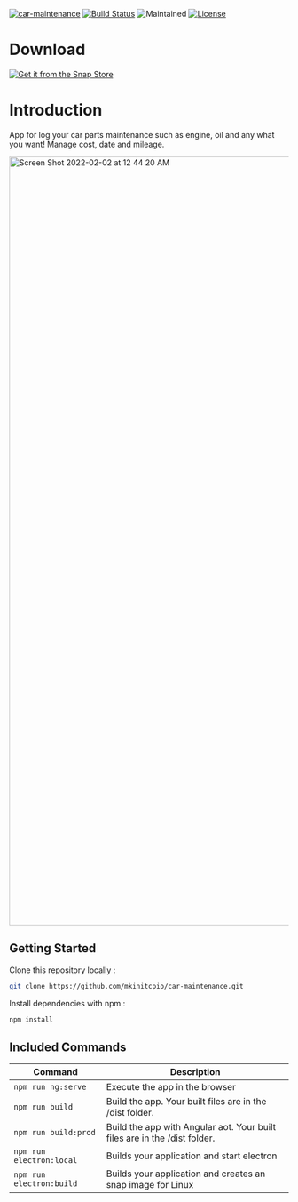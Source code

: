 [![car-maintenance](https://snapcraft.io/car-maintenance/badge.svg)](https://snapcraft.io/car-maintenance)
[![Build Status](https://travis-ci.org/mkinitcpio/car-maintenance.svg?branch=master)](https://travis-ci.org/mkinitcpio/car-maintenance)
![Maintained][maintained-badge]
[![License](http://img.shields.io/badge/Licence-MIT-brightgreen.svg)](LICENSE.md)

# Download

[![Get it from the Snap Store](https://snapcraft.io/static/images/badges/en/snap-store-black.svg)](https://snapcraft.io/car-maintenance)

# Introduction

App for log your car parts maintenance such as engine, oil and any what you want! Manage cost, date and mileage.


<img width="1383" alt="Screen Shot 2022-02-02 at 12 44 20 AM" src="https://dashboard.snapcraft.io/site_media/appmedia/2023/01/test-1.png">


## Getting Started

Clone this repository locally :

``` bash
git clone https://github.com/mkinitcpio/car-maintenance.git
```

Install dependencies with npm :

``` bash
npm install
```

## Included Commands

|Command|Description|
|--|--|
|`npm run ng:serve`| Execute the app in the browser |
|`npm run build`| Build the app. Your built files are in the /dist folder. |
|`npm run build:prod`| Build the app with Angular aot. Your built files are in the /dist folder. |
|`npm run electron:local`| Builds your application and start electron
|`npm run electron:build`| Builds your application and creates an snap image for Linux |


[build-badge]: https://travis-ci.org/maximegris/angular-electron.svg?branch=master&style=style=flat-square
[build]: https://travis-ci.org/maximegris/angular-electron
[license-badge]: https://img.shields.io/badge/license-Apache2-blue.svg?style=style=flat-square
[license]: https://github.com/maximegris/angular-electron/blob/master/LICENSE.md
[prs-badge]: https://img.shields.io/badge/PRs-welcome-brightgreen.svg?style=flat-square
[prs]: http://makeapullrequest.com
[github-watch-badge]: https://img.shields.io/github/watchers/maximegris/angular-electron.svg?style=social
[github-watch]: https://github.com/maximegris/angular-electron/watchers
[github-star-badge]: https://img.shields.io/github/stars/maximegris/angular-electron.svg?style=social
[github-star]: https://github.com/maximegris/angular-electron/stargazers
[twitter]: https://twitter.com/intent/tweet?text=Check%20out%20angular-electron!%20https://github.com/maximegris/angular-electron%20%F0%9F%91%8D
[twitter-badge]: https://img.shields.io/twitter/url/https/github.com/maximegris/angular-electron.svg?style=social
[maintained-badge]: https://img.shields.io/badge/maintained-yes-brightgreen
